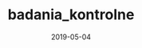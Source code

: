---
templateKey: "blogTemplate"
slug: "/uslugi/badania_kontrolne"
date: "2019-05-04"
title: "badania_kontrolne"
description: "Lorem ipsum dolor sit amet, consectetur adipiscing elit, sed do eiusmod tempor incididunt ut labore et dolore magna aliqua. Ut enim ad minim veniam, quis nostrud exercitation ullamco laboris nisi ut aliquip ex ea commodo consequat."
subservices:
    - title: "Chipowanie"
      description: "Lorem ipsum dolor sit amet, consectetur adipiscing elit, sed do eiusmod tempor incididunt ut labore et dolore magna aliqua."
    - title: "Badania przed wyjazdem z kraju"
      description: "Lorem ipsum dolor sit amet, consectetur adipiscing elit, sed do eiusmod tempor incididunt ut labore et dolore magna aliqua."
    - title: "Wystawianie paszportów"
      description: "Lorem ipsum dolor sit amet, consectetur adipiscing elit, sed do eiusmod tempor incididunt ut labore et dolore magna aliqua."
---
